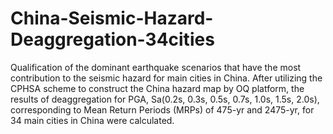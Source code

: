 # China-Seismic-Hazard-Deaggregation-34cities
Qualification of the dominant earthquake scenarios that have the most contribution to the seismic hazard for main cities in China. After utilizing the CPHSA scheme to construct the China hazard map by OQ platform, the results of deaggregation for PGA, Sa(0.2s, 0.3s, 0.5s, 0.7s, 1.0s, 1.5s, 2.0s), corresponding to Mean Return Periods (MRPs) of 475-yr and 2475-yr, for 34 main cities in China were calculated.

